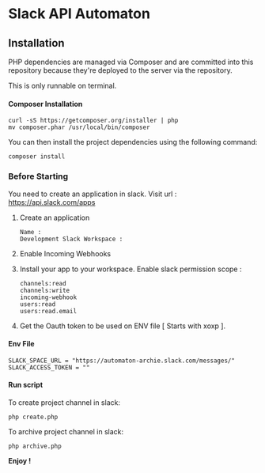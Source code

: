 # Slack API Automaton

## Installation

PHP dependencies are managed via Composer and are committed into this
repository because they're deployed to the server via the repository.

This is only runnable on terminal.

#### Composer Installation
~~~
curl -sS https://getcomposer.org/installer | php
mv composer.phar /usr/local/bin/composer
~~~

You can then install the project dependencies using the following command: 
~~~
composer install
~~~

### Before Starting
You need to create an application in slack.
Visit url : https://api.slack.com/apps

1. Create an application
    ~~~
    Name : 
    Development Slack Workspace :
    ~~~

2. Enable Incoming Webhooks

3. Install your app to your workspace.
    Enable slack permission scope :
    ~~~
    channels:read
    channels:write
    incoming-webhook
    users:read
    users:read.email
    ~~~

4. Get the Oauth token to be used on ENV file [ Starts with xoxp ].

#### Env File
~~~
SLACK_SPACE_URL = "https://automaton-archie.slack.com/messages/"
SLACK_ACCESS_TOKEN = ""
~~~

#### Run script
To create project channel in slack:
~~~
php create.php
~~~

To archive project channel in slack:
~~~
php archive.php
~~~

**Enjoy !**